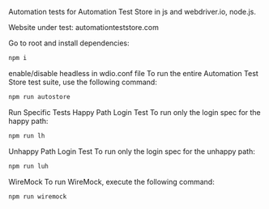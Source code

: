 Automation tests for Automation Test Store in js and webdriver.io, node.js.

Website under test: automationteststore.com

Go to root and install dependencies:

```bash
npm i
```

enable/disable headless in wdio.conf file
To run the entire Automation Test Store test suite, use the following command:

```bash
npm run autostore
```

Run Specific Tests
Happy Path Login Test
To run only the login spec for the happy path:

```bash run login happy path test
npm run lh
```

Unhappy Path Login Test
To run only the login spec for the unhappy path:

```bash
npm run luh
```

WireMock
To run WireMock, execute the following command:

```bash
npm run wiremock
```
